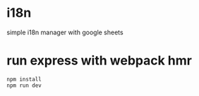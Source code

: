 # i18n
simple i18n manager with google sheets

# run express with webpack hmr 

```
npm install 
npm run dev 
```

